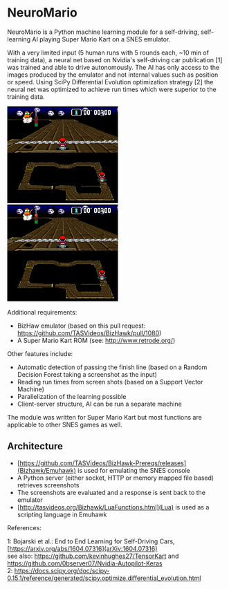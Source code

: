 # NeuroMario

NeuroMario is a Python machine learning module for a self-driving, self-learning AI playing Super Mario Kart on a SNES emulator.

With a very limited input (5 human runs with 5 rounds each, ~10 min of training data), a neural net based on Nvidia's self-driving car publication [1] was trained and able to drive autonomously.
The AI has only access to the images produced by the emulator and not internal values such as position or speed.
Using SciPy Differential Evolution optimization strategy [2] the neural net was optimized to achieve run times which were superior to the training data.

![Inititial model from TensorFlow](gifs/SuperMarioKart_initial.gif)
![Best result from self-learning](gifs/SuperMarioKart_learned.gif)

Additional requirements:
* BizHaw emulator (based on this pull request: https://github.com/TASVideos/BizHawk/pull/1080)
* A Super Mario Kart ROM (see: http://www.retrode.org/)

Other features include:
* Automatic detection of passing the finish line (based on a Random Decision Forest taking a screenshot as the input)
* Reading run times from screen shots (based on a Support Vector Machine)
* Parallelization of the learning possible
* Client-server structure, AI can be run a separate machine

The module was written for Super Mario Kart but most functions are applicable to other SNES games as well.

## Architecture

* [https://github.com/TASVideos/BizHawk-Prereqs/releases](Bizhawk/Emuhawk) is used for emulating the SNES console
* A Python server (either socket, HTTP or memory mapped file based) retrieves screenshots
* The screenshots are evaluated and a response is sent back to the emulator
* [http://tasvideos.org/Bizhawk/LuaFunctions.html](Lua) is used as a scripting language in Emuhawk

References:

1: Bojarski et al.: End to End Learning for Self-Driving Cars, [https://arxiv.org/abs/1604.07316](arXiv:1604.07316)<br />
see also: https://github.com/kevinhughes27/TensorKart and https://github.com/0bserver07/Nvidia-Autopilot-Keras<br />
2: https://docs.scipy.org/doc/scipy-0.15.1/reference/generated/scipy.optimize.differential_evolution.html
